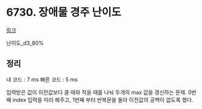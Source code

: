 # 6730. 장애물 경주 난이도

[링크](https://swexpertacademy.com/main/code/problem/problemDetail.do?contestProbId=AWefy5x65PoDFAUh&categoryId=AWefy5x65PoDFAUh&categoryType=CODE)

난이도\_d3\_80%

## 정리

내 코드 : 7 ms
빠른 코드 : 5 ms

입력받은 값이 이전값보다 클 때와 작을 때를 나눠 두개의 max 값을 갱신하는 문제.
0번째 index 입력을 미리 해주고, 1번째 부터 반복문을 돌아 이전값의 공백이 없도록 했다.
